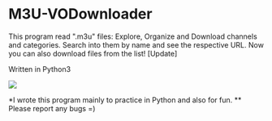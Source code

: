# M3U-VODownloader
This program read ".m3u" files: Explore, Organize and Download channels and categories. Search into them by name and see the respective URL. 
Now you can also download files from the list! [Update]

Written in Python3



<img src="https://s5.gifyu.com/images/VodDownloaderm3u.gif">


*I wrote this program mainly to practice in Python and also for fun.
** Please report any bugs =)
